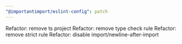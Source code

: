 ```yaml
---
"@importantimport/eslint-config": patch
---
```


Refactor: remove ts project
Refactor: remove type check rule
Refactor: remove strict rule
Refactor: disable import/newline-after-import
